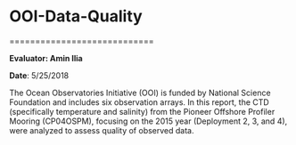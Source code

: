 # OOI-Data-Quality

============================


**Evaluator: Amin Ilia**  

**Date**: 5/25/2018

The Ocean Observatories Initiative (OOI) is funded by National Science Foundation and includes six observation arrays. In this report, the CTD (specifically temperature and salinity) from the Pioneer Offshore Profiler Mooring (CP04OSPM), focusing on the 2015 year (Deployment 2, 3, and 4), were analyzed to assess quality of observed data.
